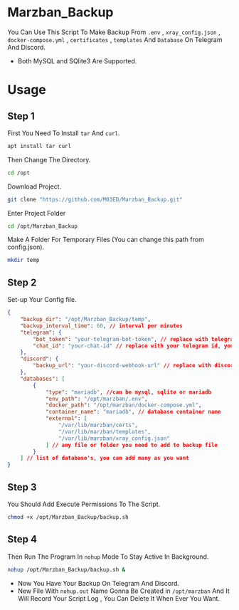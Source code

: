 # Marzban_Backup
You Can Use This Script To Make Backup From `.env` , `xray_config.json` , `docker-compose.yml` , `certificates` , `templates` And `Database` On Telegram And Discord.
- Both MySQL and SQlite3 Are Supported.

# Usage
## Step 1
First You Need To Install `tar` And `curl`.
```bash
apt install tar curl
```
Then Change The Directory.
```bash
cd /opt
```
Download Project.
```bash 
git clone "https://github.com/M03ED/Marzban_Backup.git"
```
Enter Project Folder
```bash
cd /opt/Marzban_Backup
```
Make A Folder For Temporary Files (You can change this path from config.json).
```bash
mkdir temp
```

## Step 2
Set-up Your Config file.
```json
{
    "backup_dir": "/opt/Marzban_Backup/temp",
    "backup_interval_time": 60, // interval per minutes
    "telegram": {
        "bot_token": "your-telegram-bot-token", // replace with telegram bot token, max to 50mb backup
        "chat_id": "your-chat-id" // replace with your telegram id, you can find it with https://t.me/username_to_id_bot
    },
    "discord": {
        "backup_url": "your-discord-webhook-url" // replace with discord webhook, max to 10mb backup
    },
    "databases": [
        {
            "type": "mariadb", //can be mysql, sqlite or mariadb
            "env_path": "/opt/marzban/.env",
            "docker_path": "/opt/marzban/docker-compose.yml",
            "container_name": "mariadb", // database container name
            "external": [
                "/var/lib/marzban/certs",
                "/var/lib/marzban/templates",
                "/var/lib/marzban/xray_config.json"
            ] // any file or folder you need to add to backup file
        }
    ] // list of database's, you can add many as you want
}
```

## Step 3
You Should Add Execute Permissions To The Script.
```bash
chmod +x /opt/Marzban_Backup/backup.sh
```

## Step 4
Then Run The Program In `nohup` Mode To Stay Active In Background.
```bash
nohup /opt/Marzban_Backup/backup.sh &
```

- Now You Have Your Backup On Telegram And Discord.
- New File With `nohup.out` Name Gonna Be Created in `/opt/marzban` And It Will Record Your Script Log , You Can Delete It When Ever You Want.
